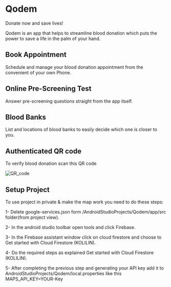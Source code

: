 Qodem
=================

Donate now and save lives!

Qodem is an app that helps to streamline blood donation which puts the power to save a life in the palm of your hand.

Book Appointment
------------
Schedule and manage your blood donation appointment from the convenient of your own Phone.

Online Pre-Screening Test
------------
Answer pre-screening questions straight from the app itself.

Blood Banks
------------
List and locations of blood banks to easily decide which one is closer to you.

Authenticated QR code
------------

To verify blood donation scan this QR code

![QR_code](https://ams02pap001files.storage.live.com/y4mkv4EExcts8Yk5PWc_w8wdjXXzGj2JeOiHuNporlrIOeyK7nqaN5175II1tXEErf_vtG9XMQ8NYB2knsfUNzquDk6BkkBk5KwU1c2n8O3P0m0NvZBOsVEp4iNrHSwdGA7YznYxAK8-JU6fxipuSKnpdGtVfatUP1yNX0HVxdr_dyHcNFH9xvRs1QOAMXx3MtJ?width=200&height=200&cropmode=none)

Setup Project
------------

To use project in private & make the map work you need to do these steps:

1- Delete google-services.json form /AndroidStudioProjects/Qodem/app/src folder(from project view).

2- In the android studio toolbar open tools and click Firebase.

3- In the Firebase assistant window click on cloud firestore and choose to Get started with Cloud Firestore (KOLILIN).

4- Do the required steps as explained Get started with Cloud Firestore (KOLILIN).

5- After completing the previous step and generating your API key add it to AndroidStudioProjects/Qodem/local.properties like this MAPS_API_KEY=YOUR-Key
